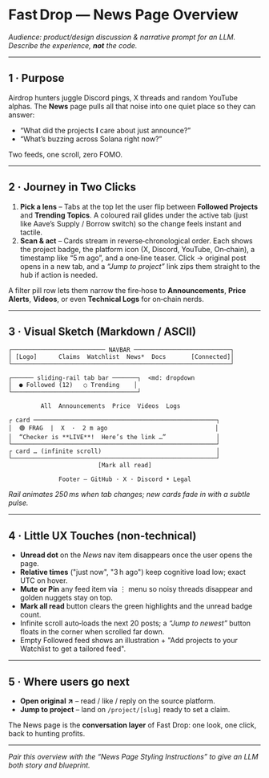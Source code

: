# Fast Drop — **News Page** Overview

*Audience: product/design discussion & narrative prompt for an LLM.  Describe the experience, ****not**** the code.*

---

## 1 · Purpose

Airdrop hunters juggle Discord pings, X threads and random YouTube alphas.  The **News** page pulls all that noise into one quiet place so they can answer:

- “What did the projects **I** care about just announce?”
- “What’s buzzing across Solana right now?”

Two feeds, one scroll, zero FOMO.

---

## 2 · Journey in Two Clicks

1. **Pick a lens** – Tabs at the top let the user flip between **Followed Projects** and **Trending Topics**.  A coloured rail glides under the active tab (just like Aave’s Supply / Borrow switch) so the change feels instant and tactile.
2. **Scan & act** – Cards stream in reverse‑chronological order.  Each shows the project badge, the platform icon (X, Discord, YouTube, On‑chain), a timestamp like “5 m ago”, and a one‑line teaser.  Click → original post opens in a new tab, and a *“Jump to project”* link zips them straight to the hub if action is needed.

A filter pill row lets them narrow the fire‑hose to **Announcements**, **Price Alerts**, **Videos**, or even **Technical Logs** for on‑chain nerds.

---

## 3 · Visual Sketch (Markdown / ASCII)

```plaintext
┌────────────────────────── NAVBAR ───────────────────────────┐
│ [Logo]      Claims  Watchlist  News*  Docs       [Connected]│
└─────────────────────────────────────────────────────────────┘

┌────── sliding‑rail tab bar ───────┐  <md: dropdown
│  ● Followed (12)   ○ Trending    │
└───────────────────────────────────┘

         All  Announcements  Price  Videos  Logs   

┌ card ───────────────────────────────────────────────────┐
│  🟢 FRAG  |  X  ·  2 m ago                              │
│  “Checker is **LIVE**!  Here’s the link …”              │
└─────────────────────────────────────────────────────────┘
┌ card … (infinite scroll)                                │
└─────────────────────────────────────────────────────────┘
                         [Mark all read]
                         
              Footer – GitHub · X · Discord • Legal
```

*Rail animates 250 ms when tab changes; new cards fade in with a subtle pulse.*

---

## 4 · Little UX Touches (non‑technical)

- **Unread dot** on the *News* nav item disappears once the user opens the page.
- **Relative times** ("just now", "3 h ago") keep cognitive load low; exact UTC on hover.
- **Mute or Pin** any feed item via ⋮ menu so noisy threads disappear and golden nuggets stay on top.
- **Mark all read** button clears the green highlights and the unread badge count.
- Infinite scroll auto‑loads the next 20 posts; a *“Jump to newest”* button floats in the corner when scrolled far down.
- Empty Followed feed shows an illustration + "Add projects to your Watchlist to get a tailored feed".

---

## 5 · Where users go next

- **Open original ↗︎** – read / like / reply on the source platform.
- **Jump to project** – land on `/project/[slug]` ready to set a claim.

The News page is the **conversation layer** of Fast Drop: one look, one click, back to hunting profits.

---

*Pair this overview with the “News Page Styling Instructions” to give an LLM both story and blueprint.*

